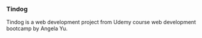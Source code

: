  ### Tindog
 Tindog is a web development project from Udemy course web development bootcamp by Angela Yu.
